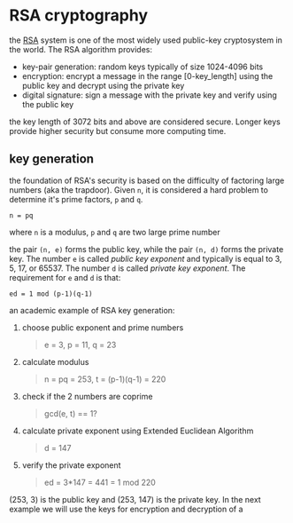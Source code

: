 # RSA cryptography

the [RSA](https://tools.ietf.org/html/rfc8017) system is one of the most widely used public-key cryptosystem in the world. The RSA algorithm provides:
- key-pair generation: random keys typically of size 1024-4096 bits
- encryption: encrypt a message in the range [0-key_length] using the public key and decrypt using the private key
- digital signature: sign a message with the private key and verify using the public key

the key length of 3072 bits and above are considered secure. Longer keys provide higher security but consume more computing time.

## key generation

the foundation of RSA's security is based on the difficulty of factoring large numbers (aka the trapdoor). Given `n`, it is considered a hard problem to determine it's prime factors, `p` and `q`.
```
n = pq
```
where `n` is a modulus, `p` and `q` are two large prime number

the pair `(n, e)` forms the public key, while the pair `(n, d)` forms the private key. The number `e` is called _public key exponent_ and typically is equal to 3, 5, 17, or 65537. The number `d` is called _private key exponent_. The requirement for `e` and `d` is that:
```
ed = 1 mod (p-1)(q-1)
```

an academic example of RSA key generation:

1. choose public exponent and prime numbers
	> e = 3, p = 11, q = 23
2. calculate modulus
	> n = pq = 253, t = (p-1)(q-1) = 220
3. check if the 2 numbers are coprime
	> gcd(e, t) == 1?
4. calculate private exponent using Extended Euclidean Algorithm
	> d = 147
5. verify the private exponent
	> ed = 3*147 = 441 = 1 mod 220

(253, 3) is the public key and (253, 147) is the private key. In the next example we will use the keys for encryption and decryption of a 
<!--stackedit_data:
eyJoaXN0b3J5IjpbLTEyODc2NjI4MjNdfQ==
-->